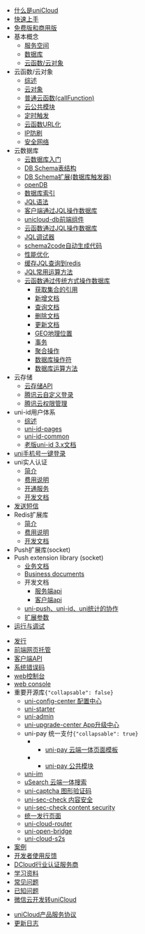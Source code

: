 * [什么是uniCloud](README.md)
* [快速上手](quickstart.md)
* [免费版和商用版](price.md)
* 基本概念
  * [服务空间](concepts/space.md)
  * [数据库](concepts/database.md)
  * [云函数/云对象](concepts/cloudfunction.md)
* 云函数/云对象
  * [综述](cf-functions.md)
  * [云对象](cloud-obj.md)
  * [普通云函数(callFunction)](cf-callfunction.md)
  * [云公共模块](cf-common.md)
  * [定时触发](trigger.md)
  * [云函数URL化](http.md)
  * [IP防刷](ip-filter.md)
  * [安全网络](secure-network.md)
* 云数据库
  * [云数据库入门](hellodb.md)
  * [DB Schema表结构](schema.md)
  * [DB Schema扩展(数据库触发器)](jql-schema-ext.md)
  * [openDB](opendb)
  * [数据库索引](db-index.md)
  * [JQL语法](jql.md)
  * [客户端通过JQL操作数据库](clientdb.md)
  * [unicloud-db前端组件](unicloud-db.md)
  * [云函数通过JQL操作数据库](jql-cloud.md)
  * [JQL调试器](jql-runner.md)
  * [schema2code自动生成代码](schema2code.md)
  * [性能优化](db-performance.md)
  * [缓存JQL查询到redis](jql-cache-redis.md)
  * [JQL常用运算方法](jql-operator-example.md)
  * [云函数通过传统方式操作数据库](cf-database.md)
    * [获取集合的引用](cf-database.md?id=get-collection)
    * [新增文档](cf-database.md?id=add)
    * [查询文档](cf-database.md?id=query)
    * [删除文档](cf-database.md?id=remove)
    * [更新文档](cf-database.md?id=update)
    * [GEO地理位置](cf-database.md?id=geo)
    * [事务](cf-database.md?id=transaction)
    * [聚合操作](cf-database-aggregate.md)
    * [数据库操作符](cf-database-dbcmd.md)
    * [数据库运算方法](cf-database-aggregate-operator.md)
* 云存储
  * [云存储API](storage.md)
  * [腾讯云自定义登录](authentication.md)
  * [腾讯云权限管理](policy-tcb.md)
* uni-id用户体系
  * [综述](uni-id-summary.md)
  * [uni-id-pages](uni-id-pages.md)
  * [uni-id-common](uni-id-common.md)
  * [老版uni-id 3.x文档](uni-id.md)
* [uni手机号一键登录](univerify.md)
* uni实人认证
  * [简介](frv/intro.md)
  * [费用说明](frv/price.md)
  * [开通服务](frv/service.md)
  * [开发文档](frv/dev.md)
* [发送短信](send-sms.md)
* Redis扩展库
  * [简介](redis-introduction.md)
  * [费用说明](redis-buy.md)
  * [开发文档](redis.md)
* Push扩展库(socket)
* Push extension library (socket)
  * [业务文档](/unipush-v2.md)
  * [Business documents](/unipush-v2.md)
  * 开发文档  
    * [服务端api](uni-cloud-push/api.md)  
    * [客户端api](/api/plugins/push.md)
  * [uni-push、uni-id、uni统计的协作](uni-cloud-push/mate.md)
  * [扩展参数](uni-cloud-push/options.md)
* [运行与调试](rundebug.md)
 <!-- * [日志输出](cf-logger.md) -->
* [发行](publish.md)
* [前端网页托管](hosting.md)
* [客户端API](client-sdk.md)
* [系统错误码](system-error.md)
* [web控制台](https://unicloud.dcloud.net.cn)
* [web console](https://unicloud.dcloud.net.cn)
* 重要开源库```{"collapsable": false}```
  * [uni-config-center 配置中心](uni-config-center.md)
  * [uni-starter](uni-starter.md)
  * [uni-admin](admin.md)
  * [uni-upgrade-center App升级中心](upgrade-center.md)
  * uni-pay 统一支付```{"collapsable": true}```
	* * [uni-pay 云端一体页面模板](uni-pay.md)
	* * [uni-pay 公共模块](unipay.md)
  * [uni-im](uni-im.md)
  * [uSearch 云端一体搜索](https://ext.dcloud.net.cn/plugin?id=3851)
  * [uni-captcha 图形验证码](uni-captcha.md)
  * [uni-sec-check 内容安全](https://ext.dcloud.net.cn/plugin?id=5460)
  * [uni-sec-check content security](https://ext.dcloud.net.cn/plugin?id=5460)
  * [统一发行页面](uni-portal.md)
  * [uni-cloud-router](uni-cloud-router.md)
  * [uni-open-bridge](uni-open-bridge.md)
  * [uni-cloud-s2s](uni-cloud-s2s.md)
* [案例](resource.md)
* [开发者使用反馈](feedback.md)
* [DCloud行业认证服务商](https://ask.dcloud.net.cn/article/39388)
* [学习资料](learning.md)
* [常见问题](faq.md)
* [已知问题](known-issue.md)
* [微信云开发转uniCloud](wx2unicloud.md)
<!-- * [阿里云公测版迁移正式版](aliyun-migrate-business.md) -->
* [uniCloud产品服务协议](agreement.md)
* [更新日志](release.md)
